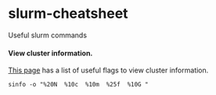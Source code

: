 # slurm-cheatsheet
Useful slurm commands

#### View cluster information.

[This page](https://slurm.schedmd.com/sinfo.html) has a list of useful flags to view cluster information.   
```
sinfo -o "%20N  %10c  %10m  %25f  %10G "
```
